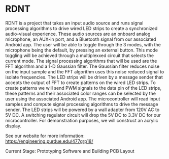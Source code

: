 
# RDNT

RDNT is a project that takes an input audio source and runs signal processing algorithms to drive wired LED strips to create a synchronized audio-visual experience. These audio sources are an onboard analog microphone, an AUX-in port, and a Bluetooth signal from our associated Android app. The user will be able to toggle through the 3 modes, with the microphone being the default, by pressing an external button. This mode toggling will be achieved through a multiplexxed circuit that selects the current mode.
The signal processing algorithms that will be used are the FFT algorithm and a 1-D Gaussian filter. The Gaussian filter reduces noise on the input sample and the FFT algorithm uses this noise reduced signal to isolate frequencies. The LED strips will be driven by a message sender that accepts the output of FFT to create patterns on the wired LED strips.
To create patterns we will send PWM signals to the data pin of the LED strips, these patterns and their associated color ranges can be selected by the user using the associated Android app. The microcontroller will read input samples and compute signal processing algorithms to drive the message sender. The LED strips will be powered by a wall adapter from 120V AC to 5V DC. A switching regulator circuit will drop the 5V DC to 3.3V DC for our microcontroller. For demonstration purposes, we will construct an acrylic display.

See our website for more information: https://engineering.purdue.edu/477grp18/

Current Stage: Prototyping Software and Building PCB Layout